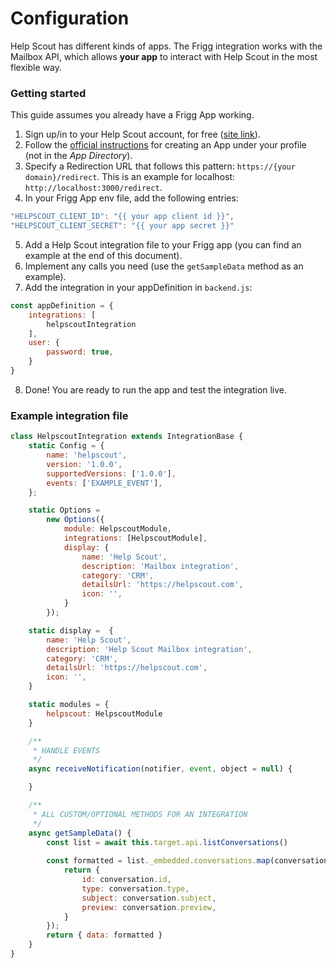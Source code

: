 # Configuration

Help Scout has different kinds of apps. The Frigg integration works with the Mailbox API, which allows __your app__ to interact with Help Scout in the most flexible way.

### Getting started

This guide assumes you already have a Frigg App working.

1. Sign up/in to your Help Scout account, for free ([site link](https://www.helpscout.com/)).
2. Follow the [official instructions](https://developer.helpscout.com/mailbox-api/overview/authentication/#oauth2-application) for creating an App under your profile (not in the _App Directory_).
3. Specify a Redirection URL that follows this pattern: `https://{your domain}/redirect`. This is an example for localhost: `http://localhost:3000/redirect`.
4. In your Frigg App env file, add the following entries:

```js
"HELPSCOUT_CLIENT_ID": "{{ your app client id }}",
"HELPSCOUT_CLIENT_SECRET": "{{ your app secret }}"
```

5. Add a Help Scout integration file to your Frigg app (you can find an example at the end of this document).
6. Implement any calls you need (use the `getSampleData` method as an example).
7. Add the integration in your appDefinition in `backend.js`:

```js
const appDefinition = {
    integrations: [
        helpscoutIntegration
    ],
    user: {
        password: true,
    }
}
```

8. Done! You are ready to run the app and test the integration live.

### Example integration file

```js
class HelpscoutIntegration extends IntegrationBase {
    static Config = {
        name: 'helpscout',
        version: '1.0.0',
        supportedVersions: ['1.0.0'],
        events: ['EXAMPLE_EVENT'],
    };

    static Options =
        new Options({
            module: HelpscoutModule,
            integrations: [HelpscoutModule],
            display: {
                name: 'Help Scout',
                description: 'Mailbox integration',
                category: 'CRM',
                detailsUrl: 'https://helpscout.com',
                icon: '',
            }
        });

    static display =  {
        name: 'Help Scout',
        description: 'Help Scout Mailbox integration',
        category: 'CRM',
        detailsUrl: 'https://helpscout.com',
        icon: '',
    }

    static modules = {
        helpscout: HelpscoutModule
    }

    /**
     * HANDLE EVENTS
     */
    async receiveNotification(notifier, event, object = null) {

    }

    /**
     * ALL CUSTOM/OPTIONAL METHODS FOR AN INTEGRATION
     */
    async getSampleData() {
        const list = await this.target.api.listConversations()
        
        const formatted = list._embedded.conversations.map(conversation => {
            return {
                id: conversation.id,
                type: conversation.type,
                subject: conversation.subject,
                preview: conversation.preview,
            }
        });
        return { data: formatted }
    }
}
```